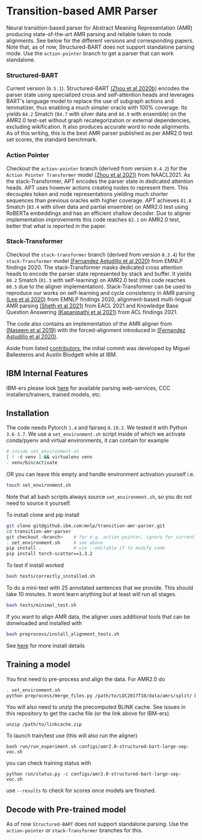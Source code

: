 Transition-based AMR Parser
============================

Neural transition-based parser for Abstract Meaning Representation (AMR) producing state-of-the-art AMR parsing and reliable token to node alignments. See below for the different versions and corresponding papers. Note that, as of now, Structured-BART does not support standalone parsing mode. Use the `action-pointer` branch to get a parser that can work standalone.

### Structured-BART 

Current version (`0.5.1`). Structured-BART [(Zhou et al 2020b)](https://openreview.net/forum?id=qjDQCHLXCNj) encodes the parser state using specialized cross and self-attention heads and leverages BART's language model to replace the use of subgraph actions and lemmatizer, thus enabling a much simpler oracle with 100% coverage. Its yields `84.2` Smatch (`84.7` with silver data and `84.9` with ensemble) on the AMR2.0 test-set without graph recategorization or external dependencies, excluding wikification. It also produces accurate word to node alignments. As of this writing, this is the best AMR parser published as per AMR2.0 test set scores, the standard benchmark.

### Action Pointer

Checkout the `action-pointer` branch (derived from version `0.4.2`) for the `Action Pointer Transformer` model [(Zhou et al 2021)](https://www.aclweb.org/anthology/2021.naacl-main.443) from NAACL2021. As the stack-Transformer, APT encodes the parser state in dedicated attention heads. APT uses however actions creating nodes to represent them. This decouples token and node representations yielding much shorter sequences than previous oracles with higher coverage. APT achieves `81.8` Smatch (`83.4` with silver data and partial ensemble) on AMR2.0 test using RoBERTa embeddings and has an efficient shallow decoder. Due to aligner implementation improvements this code reaches `82.1` on AMR2.0 test, better that what is reported in the paper.

### Stack-Transformer

Checkout the `stack-transformer` branch (derived from version `0.3.4`) for the `stack-Transformer` model [(Fernandez Astudillo et al 2020)](https://www.aclweb.org/anthology/2020.findings-emnlp.89) from EMNLP findings 2020. The stack-Transformer masks dedicated cross attention heads to encode the parser state represented by stack and buffer. It yields `80.2` Smatch (`81.3` with self-learning) on AMR2.0 test (this code reaches `80.5` due to the aligner implementation). Stack-Transformer can be used to reproduce our works on self-learning and cycle consistency in AMR parsing [(Lee et al 2020)](https://www.aclweb.org/anthology/2020.findings-emnlp.288/) from EMNLP findings 2020, alignment-based multi-lingual AMR parsing [(Sheth et al 2021)](https://www.aclweb.org/anthology/2021.eacl-main.30/) from EACL 2021 and Knowledge Base Question Answering [(Kapanipathi et al 2021)](https://arxiv.org/abs/2012.01707) from ACL findings 2021.

The code also contains an implementation of the AMR aligner from [(Naseem et al 2019)](https://www.aclweb.org/anthology/P19-1451/) with the forced-alignment introduced in [(Fernandez Astudillo et al 2020)](https://www.aclweb.org/anthology/2020.findings-emnlp.89).

Aside from listed [contributors](https://github.com/IBM/transition-amr-parser/graphs/contributors), the initial commit was developed by Miguel Ballesteros and Austin Blodgett while at IBM.

## IBM Internal Features

IBM-ers please look [here](https://github.ibm.com/mnlp/transition-amr-parser/wiki) for available parsing web-services, CCC installers/trainers, trained models, etc. 

## Installation

The code needs Pytorch `1.4` and fairseq `0.10.2`. We tested it with Python `3.6-3.7`. We use a `set_environment.sh` script inside of which we activate conda/pyenv and virtual environments, it can contain for example 

```bash
# inside set_environment.sh
[ ! -d venv ] && virtualenv venv
. venv/bin/activate
```
OR you can leave this empty and handle environment activation yourself i.e.

```bash
touch set_environment.sh
```

Note that all bash scripts always source `set_environment.sh`, so you do not need to source it yourself.

To install clone and pip install 

```bash
git clone git@github.ibm.com:mnlp/transition-amr-parser.git
cd transition-amr-parser
git checkout <branch>    # for e.g. action-pointer, ignore for current version
. set_environment.sh     # see above
pip install .            # use --editable if to modify code
pip install torch-scatter==1.3.2
```

To test if install worked
```bash
bash tests/correctly_installed.sh
```
To do a mini-test with 25 annotated sentences that we provide. This should take 10 minutes. It wont learn anything but at least will run all stages.
```bash
bash tests/minimal_test.sh
```

If you want to align AMR data, the aligner uses additional tools that can be donwloaded and installed with

```bash
bash preprocess/install_alignment_tools.sh
```

See [here](scripts/README.md#install-details) for more install details

## Training a model

You first need to pre-process and align the data. For AMR2.0 do

```bash
. set_environment.sh
python preprocess/merge_files.py /path/to/LDC2017T10/data/amrs/split/ DATA/AMR2.0/corpora/
```

You will also need to unzip the precomputed BLINK cache. See issues in this repository to get the cache file (or the link above for IBM-ers).

```
unzip /path/to/linkcache.zip
```

To launch train/test use (this will also run the aligner)

```
bash run/run_experiment.sh configs/amr2.0-structured-bart-large-sep-voc.sh
```

you can check training status with

```
python run/status.py -c configs/amr2.0-structured-bart-large-sep-voc.sh
```

use `--results` to check for scores once models are finished.

## Decode with Pre-trained model

As of now `Structured-BART` does not support standalone parsing. Use the
`action-pointer` or `stack-Transformer` branches for this.
